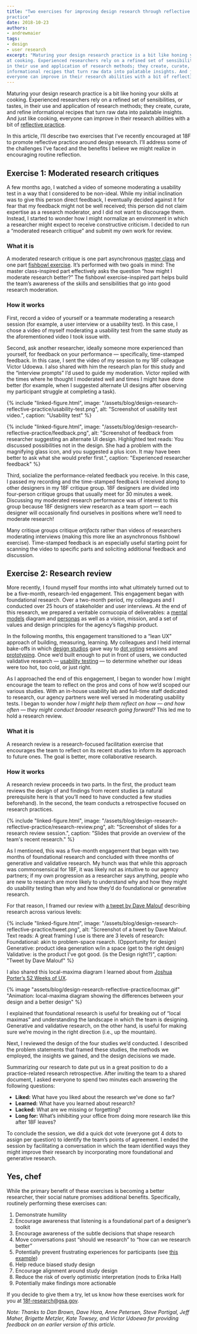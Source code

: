```yaml
---
title: "Two exercises for improving design research through reflective
practice"
date: 2018-10-23
authors:
- andrewmaier
tags:
- design
- user research
excerpt: "Maturing your design research practice is a bit like honing your skills
at cooking. Experienced researchers rely on a refined set of sensibilities, or tastes,
in their use and application of research methods; they create, curate, and refine
informational recipes that turn raw data into palatable insights. And just like cooking,
everyone can improve in their research abilities with a bit of reflective practice"
---
```


Maturing your design research practice is a bit like honing your skills
at cooking. Experienced researchers rely on a refined set of
sensibilities, or tastes, in their use and application of research
methods; they create, curate, and refine informational recipes that turn
raw data into palatable insights. And just like cooking, everyone can
improve in their research abilities with a bit of [reflective practice](https://en.wikipedia.org/wiki/Reflective_practice).

In this article, I’ll describe two exercises that I’ve recently
encouraged at 18F to promote reflective practice around design research.
I’ll address some of the challenges I’ve faced and the benefits I
believe we might realize in encouraging routine reflection.

## Exercise 1: Moderated research critiques

A few months ago, I watched a video of someone moderating a usability
test in a way that I considered to be non-ideal. While my initial
inclination was to give this person direct feedback, I eventually
decided against it for fear that my feedback might not be well received;
this person did not claim expertise as a research moderator, and I did
not want to discourage them. Instead, I started to wonder how I might
normalize an environment in which a researcher might expect to receive
constructive criticism. I decided to run a “moderated research critique”
and submit my own work for review.

### What it is

A moderated research critique is one part asynchronous [master class](https://en.wikipedia.org/wiki/Master_class) and one part
[fishbowl exercise](https://www.youtube.com/watch?v=xkWl9b0FZSE). It’s
performed with two goals in mind: The master class-inspired part
effectively asks the question “how might I moderate research better?”
The fishbowl exercise-inspired part helps build the team’s awareness of
the skills and sensibilities that go into good research moderation.

### How it works

First, record a video of yourself or a teammate moderating a research
session (for example, a user interview or a usability test). In this
case, I chose a video of myself moderating a usability test from the
same study as the aforementioned video I took issue with.

Second, ask another researcher, ideally someone more experienced than
yourself, for feedback on your performance — specifically, time-stamped
feedback. In this case, I sent the video of my session to my 18F
colleague Victor Udoewa. I also shared with him the research plan for
this study and the “interview prompts” I’d used to guide my moderation.
Victor replied with the times where he thought I moderated well and
times I might have done better (for example, when I suggested alternate
UI designs after observing my participant struggle at completing a
task).

{% include "linked-figure.html",
     image: "/assets/blog/design-research-reflective-practice/usability-test.png",
     alt: "Screenshot of usability test video.",
     caption: "Usability test" %}

{% include "linked-figure.html",
     image: "/assets/blog/design-research-reflective-practice/feedback.png",
     alt: "Screenshot of feedback from researcher suggesting an alternate UI design. Highlighted text reads: You discussed possibilities not in the design. She had a problem with the magnifying glass icon, and you suggested a plus icon. It may have been better to ask what she would prefer first.",
     caption: "Experienced researcher feedback" %}

Third, socialize the performance-related feedback you receive. In this
case, I passed my recording and the time-stamped feedback I received
along to other designers in my 18F critique group. 18F designers are
divided into four-person critique groups that usually meet for 30
minutes a week. Discussing my moderated research performance was of
interest to this group because 18F designers view research as a team
sport — each designer will occasionally find ourselves in positions
where we’ll need to moderate research!

Many critique groups critique *artifacts* rather than videos of
researchers moderating interviews (making this more like an asynchronous
fishbowl exercise). Time-stamped feedback is an especially useful
starting point for scanning the video to specific parts and soliciting
additional feedback and discussion.

## Exercise 2: Research review

More recently, I found myself four months into what ultimately turned
out to be a five-month, research-led engagement. This engagement began
with foundational research. Over a two-month period, my colleagues and I
conducted over 25 hours of stakeholder and user interviews. At the end
of this research, we prepared a veritable cornucopia of deliverables: a
[mental models](https://methods.18f.gov/decide/mental-modeling/)
diagram and [personas](https://methods.18f.gov/decide/personas/) as
well as a vision, mission, and a set of values and design principles for
the agency’s flagship product.

In the following months, this engagement transitioned to a “lean UX”
approach of building, measuring, learning. My colleagues and I held
internal bake-offs in which [design studios](https://methods.18f.gov/design-studio/) gave way to [dot voting](https://methods.18f.gov/feature-dot-voting/) sessions and
[prototyping](https://methods.18f.gov/make/prototyping/). Once we’d
built enough to put in front of users, we conducted validative research —
[usability testing](https://methods.18f.gov/validate/usability-testing/) — to
determine whether our ideas were too hot, too cold, or just right.

As I approached the end of this engagement, I began to wonder how I
might encourage the team to reflect on the pros and cons of how we’d
scoped our various studies. With an in-house usability lab and full-time
staff dedicated to research, our agency partners were well versed in
moderating usability tests. I began to wonder *how I might help them
reflect on how — and how often — they might conduct broader research
going forward?* This led me to hold a research review.

### What it is

A research review is a research-focused facilitation exercise that
encourages the team to reflect on its recent studies to inform its
approach to future ones. The goal is better, more collaborative
research.

### How it works

A research review proceeds in two parts. In the first, the product team
reviews the design of and findings from recent studies (a natural
prerequisite here is that you’ll need to have conducted a few studies
beforehand). In the second, the team conducts a retrospective focused
on research practices.

{% include "linked-figure.html",
     image: "/assets/blog/design-research-reflective-practice/research-review.png",
     alt: "Screenshot of slides for a research review session.",
     caption: "Slides that provide an overview of the team's recent research." %}

As I mentioned, this was a five-month engagement that began with two
months of foundational research and concluded with three months of
generative and validative research. My hunch was that while this
approach was commonsensical for 18F, it was likely not as intuitive to
our agency partners; if my own progression as a researcher says
anything, people who are new to research are more likely to understand
why and how they might do usability testing than why and how they’d do
foundational or generative research.

For that reason, I framed our review with [a tweet by Dave Malouf](https://twitter.com/daveixd/status/992924500667830273)
describing research across various levels:

{% include "linked-figure.html",
     image: "/assets/blog/design-research-reflective-practice/tweet.png",
     alt: "Screenshot of a tweet by Dave Malouf. Text reads: A great framing I use is there are 3 levels of research: Foundational: akin to problem-space rsearch. (Opportunity for design) Generative: product idea generation w/in a space (get to the right design) Validative: is the product I've got good. (is the Design right?)",
     caption: "Tweet by Dave Malouf" %}

I also shared this local-maxima diagram I learned about from [Joshua Porter’s 52 Weeks of UX](http://52weeksofux.com/post/694598769/the-local-maximum).

{% image "assets/blog/design-research-reflective-practice/locmax.gif" "Animation: local-maxima diagram showing the differences between your design and a better design" %}

I explained that foundational research is useful for breaking out of
“local maximas” and understanding the landscape in which the team is
designing. Generative and validative research, on the other hand, is
useful for making sure we’re moving in the right direction (i.e., up the
mountain).

Next, I reviewed the design of the four studies we’d conducted. I
described the problem statements that framed these studies, the methods
we employed, the insights we gained, and the design decisions we made.

Summarizing our research to date put us in a great position to do a 
practice-related research retrospective. After inviting the team to 
a shared document, I asked everyone to spend two minutes each answering the
following questions:

-   **Liked:** What have you liked about the research we’ve done so far?
-   **Learned:** What have you learned about research?
-   **Lacked:** What are we missing or forgetting?
-   **Long for:** What’s inhibiting your office from doing more research like this after 18F leaves?

To conclude the session, we did a quick dot vote (everyone got 4 dots to
assign per question) to identify the team’s points of agreement. I ended
the session by facilitating a conversation in which the team identified
ways they might improve their research by incorporating more
foundational and generative research.

## Yes, chef

While the primary benefit of these exercises is becoming a better
researcher, their social nature promises additional benefits. Specifically,
routinely performing these exercises can:

1.  Demonstrate humility
2.  Encourage awareness that listening is a foundational part of a designer’s toolkit
3.  Encourage awareness of the subtle decisions that shape research
4.  Move conversations past “should we research” to “how can we research better”
5.  Potentially prevent frustrating experiences for participants (see [this example](https://twitter.com/geoffwilsonUX/status/1036742766326235137))
6.  Help reduce biased study design
7.  Encourage alignment around study design
8.  Reduce the risk of overly optimistic interpretation (nods to Erika Hall)
9.  Potentially make findings more actionable

If you decide to give them a try, let us know how these exercises work
for you at [18f-research@gsa.gov](mailto:18f-research@gsa.gov).

*Note: Thanks to Dan Brown, Dave Hora, Anne Petersen, Steve Portigal,
Jeff Maher, Brigette Metzler, Kate Towsey, and Victor Udoewa for
providing feedback on an earlier version of this article.*
